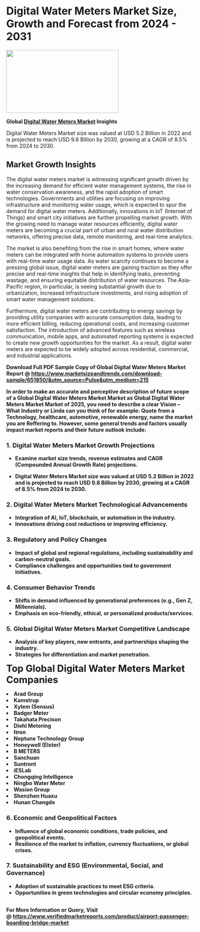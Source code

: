 <H1>Digital Water Meters Market Size, Growth and Forecast from 2024 - 2031</H1><img class="aligncenter size-medium wp-image-584254" src="https://thirdeyenews.in/wp-content/uploads/2024/09/Global-Market-Research-300x168.jpeg" alt="" width="300" height="168" /><p><strong>Global&nbsp;<a href="https://www.marketsizeandtrends.com/download-sample/651850/&amp;utm_source=Pulse&amp;utm_medium=215">Digital Water Meters Market</a> Insights</strong></p><p>Digital Water Meters Market size was valued at USD 5.2 Billion in 2022 and is projected to reach USD 9.8 Billion by 2030, growing at a CAGR of 8.5% from 2024 to 2030.</p><p><h2>Market Growth Insights</h2> <p>The digital water meters market is witnessing significant growth driven by the increasing demand for efficient water management systems, the rise in water conservation awareness, and the rapid adoption of smart technologies. Governments and utilities are focusing on improving infrastructure and monitoring water usage, which is expected to spur the demand for digital water meters. Additionally, innovations in IoT (Internet of Things) and smart city initiatives are further propelling market growth. With the growing need to manage water resources efficiently, digital water meters are becoming a crucial part of urban and rural water distribution networks, offering precise data, remote monitoring, and real-time analytics.</p> <p><strong></strong></p> <p>The market is also benefiting from the rise in smart homes, where water meters can be integrated with home automation systems to provide users with real-time water usage data. As water scarcity continues to become a pressing global issue, digital water meters are gaining traction as they offer precise and real-time insights that help in identifying leaks, preventing wastage, and ensuring equitable distribution of water resources. The Asia-Pacific region, in particular, is seeing substantial growth due to urbanization, increased infrastructure investments, and rising adoption of smart water management solutions.</p> <p>Furthermore, digital water meters are contributing to energy savings by providing utility companies with accurate consumption data, leading to more efficient billing, reducing operational costs, and increasing customer satisfaction. The introduction of advanced features such as wireless communication, mobile apps, and automated reporting systems is expected to create new growth opportunities for the market. As a result, digital water meters are expected to be widely adopted across residential, commercial, and industrial applications.</p> <p><strong></p><p><span class=""><strong>Download Full PDF Sample Copy of Global Digital Water Meters Market Report</strong> @ <a href="https://www.marketsizeandtrends.com/download-sample/651850/&amp;utm_source=Pulse&amp;utm_medium=215" target="_blank">https://www.marketsizeandtrends.com/download-sample/651850/&amp;utm_source=Pulse&amp;utm_medium=215</a></span></p><p>In order to make an accurate and perceptive description of future scope of a Global&nbsp;Digital Water Meters Market Market as Global&nbsp;Digital Water Meters Market Market of 2025, you need to describe a clear Vision &ndash; What Industry or Linda can you think of for example: Quote from a Technology, healthcare, automotive, renewable energy, name the market you are Reffering to. However, some general trends and factors usually impact market reports and their future outlook include:</p><h3>1.&nbsp;<strong>Digital Water Meters Market Growth Projections</strong></h3><ul><li>Examine market size trends, revenue estimates and CAGR (Compounded Annual Growth Rate) projections.</li><li><p>Digital Water Meters Market size was valued at USD 5.2 Billion in 2022 and is projected to reach USD 9.8 Billion by 2030, growing at a CAGR of 8.5% from 2024 to 2030.</p></li></ul><h3>2.&nbsp;<strong>Digital Water Meters Market Technological Advancements</strong></h3><ul><li>Integration of AI, IoT, blockchain, or automation in the industry.</li><li>Innovations driving cost reductions or improving efficiency.</li></ul><h3>3.&nbsp;<strong>Regulatory and Policy Changes</strong></h3><ul><li>Impact of global and regional regulations, including sustainability and carbon-neutral goals.</li><li>Compliance challenges and opportunities tied to government initiatives.</li></ul><h3>4.&nbsp;<strong>Consumer Behavior Trends</strong></h3><ul><li>Shifts in demand influenced by generational preferences (e.g., Gen Z, Millennials).</li><li>Emphasis on eco-friendly, ethical, or personalized products/services.</li></ul><h3>5.&nbsp;<strong>Global Digital Water Meters Market Competitive Landscape</strong></h3><ul><li>Analysis of key players, new entrants, and partnerships shaping the industry.</li><li>Strategies for differentiation and market penetration.</li></ul><p data-pm-slice="1 1 []"><span style="color: inherit; font-family: inherit; font-size: 25px;">Top Global Digital Water Meters Market Companies</span></p><div class="" data-test-id=""><p><li>Arad Group</li><li> Kamstrup</li><li> Xylem (Sensus)</li><li> Badger Meter</li><li> Takahata Precison</li><li> Diehl Metering</li><li> Itron</li><li> Neptune Technology Group</li><li> Honeywell (Elster)</li><li> B METERS</li><li> Sanchuan</li><li> Suntront</li><li> iESLab</li><li> Chongqing Intelligence</li><li> Ningbo Water Meter</li><li> Wasion Group</li><li> Shenzhen Huaxu</li><li> Hunan Changde</li></p></div><h3>6.&nbsp;<strong>Economic and Geopolitical Factors</strong></h3><ul><li>Influence of global economic conditions, trade policies, and geopolitical events.</li><li>Resilience of the market to inflation, currency fluctuations, or global crises.</li></ul><h3>7.&nbsp;<strong>Sustainability and ESG (Environmental, Social, and Governance)</strong></h3><ul><li>Adoption of sustainable practices to meet ESG criteria.</li><li>Opportunities in green technologies and circular economy principles.</li></ul><h2><strong style="font-size: 14px;">For More Information or Query, Visit @&nbsp;</strong><a style="background-color: #ffffff; font-size: 14px;" href="https://www.marketsizeandtrends.com/report/digital-water-meters-market/" target="_blank">https://www.verifiedmarketreports.com/product/airport-passenger-boarding-bridge-market</a></h2>
